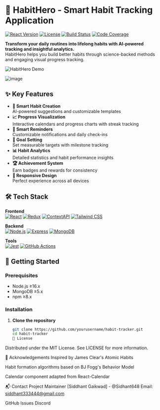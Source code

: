 
# 🚀 HabitHero - Smart Habit Tracking Application

[![React Version](https://img.shields.io/badge/React-18.2.0-blue)](https://reactjs.org/)
[![License](https://img.shields.io/badge/License-MIT-green)](https://opensource.org/licenses/MIT)
[![Build Status](https://img.shields.io/github/actions/workflow/status/yourusername/habittracker/build.yml)](https://github.com/yourusername/habittracker/actions)
[![Code Coverage](https://img.shields.io/codecov/c/github/yourusername/habittracker)](https://codecov.io/gh/yourusername/habittracker)

**Transform your daily routines into lifelong habits with AI-powered tracking and insightful analytics.**  
HabitHero helps you build better habits through science-backed methods and engaging visual progress tracking.

![HabitHero Demo](demo-screenshot.gif) 

![image](https://github.com/user-attachments/assets/363d4435-f14f-42e6-bfb3-f6e4d22ebfb8)


## ✨ Key Features

- **📝 Smart Habit Creation**  
  AI-powered suggestions and customizable templates
- **📈 Progress Visualization**  
  Interactive calendars and progress charts with streak tracking
- **🔔 Smart Reminders**  
  Customizable notifications and daily check-ins
- **🎯 Goal Setting**  
  Set measurable targets with milestone tracking
- **📊 Habit Analytics**  
  Detailed statistics and habit performance insights
- **🏆 Achievement System**  
  Earn badges and rewards for consistency
- **📱 Responsive Design**  
  Perfect experience across all devices

## 🛠️ Tech Stack

**Frontend**  
[![React](https://img.shields.io/badge/React-61DAFB?logo=react&logoColor=white)](https://reactjs.org/)
[![Redux](https://img.shields.io/badge/Redux-764ABC?logo=redux&logoColor=white)](https://redux.js.org/)
[![ContextAPI](https://img.shields.io/badge/Context_API-61DAFB?logo=react&logoColor=white)](https://react.dev/reference/react/useContext)
[![Tailwind CSS](https://img.shields.io/badge/Tailwind_CSS-38B2AC?logo=tailwind-css&logoColor=white)](https://tailwindcss.com/)

**Backend**  
[![Node.js](https://img.shields.io/badge/Node.js-339933?logo=node.js&logoColor=white)](https://nodejs.org/)
[![Express](https://img.shields.io/badge/Express-000000?logo=express&logoColor=white)](https://expressjs.com/)
[![MongoDB](https://img.shields.io/badge/MongoDB-47A248?logo=mongodb&logoColor=white)](https://www.mongodb.com/)

**Tools**  
[![Jest](https://img.shields.io/badge/Jest-C21325?logo=jest&logoColor=white)](https://jestjs.io/)
[![GitHub Actions](https://img.shields.io/badge/GitHub_Actions-2088FF?logo=github-actions&logoColor=white)](https://github.com/features/actions)

## 🚀 Getting Started

### Prerequisites
- Node.js ≥16.x
- MongoDB ≥5.x
- npm ≥8.x

### Installation

1. **Clone the repository**
   ```bash
   git clone https://github.com/yourusername/habit-tracker.git
   cd habit-tracker
   📜 License
Distributed under the MIT License. See LICENSE for more information.

🙌 Acknowledgements
Inspired by James Clear's Atomic Habits

Habit formation algorithms based on BJ Fogg's Behavior Model

Calendar component adapted from React-Calendar

📬 Contact
Project Maintainer
[Siddhant Gaikwad] - @Sidhant648
Email: siddhant333444@gmail.com

GitHub Issues
Discord

